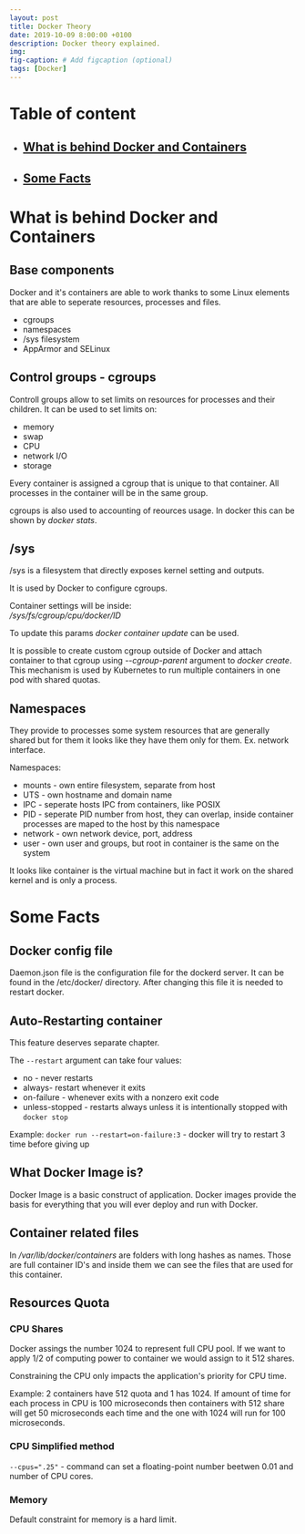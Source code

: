 ```yaml
---
layout: post
title: Docker Theory
date: 2019-10-09 8:00:00 +0100
description: Docker theory explained.
img: 
fig-caption: # Add figcaption (optional)
tags: [Docker]
---
```


# Table of content 

+ ## [What is behind Docker and Containers](#Ch1)
+ ## [Some Facts](#Facts)

# <a name="Ch1">What is behind Docker and Containers</a>

## Base components

Docker and it's containers are able to work thanks to some Linux elements that are able to seperate resources, processes and files.

+ cgroups
+ namespaces
+ /sys filesystem
+ AppArmor and SELinux

## Control groups - cgroups

Controll groups allow to set limits on resources for processes and their children. It can be used to set limits on:
+ memory
+ swap 
+ CPU
+ network I/O
+ storage

Every container is assigned a cgroup that is unique to that container. All processes in the container will be in the same group.

cgroups is also used to accounting of reources usage. In docker this can be shown by *docker stats*.

## /sys

/sys is a filesystem that directly exposes kernel setting and outputs.

It is used by Docker to configure cgroups.

Container settings will be inside: <br>
*/sys/fs/cgroup/cpu/docker/ID*

To update this params *docker container update* can be used.

It is possible to create custom cgroup outside of Docker and attach container to that cgroup using *--cgroup-parent* argument to *docker create*. This mechanism is used by Kubernetes to run multiple containers in one pod with shared quotas.

## Namespaces

They provide to processes some system resources that are generally shared but for them it looks like they have them only for them. Ex. network interface.

Namespaces:
+ mounts - own entire filesystem, separate from host
+ UTS - own hostname and domain name
+ IPC - seperate hosts IPC from containers, like POSIX
+ PID - seperate PID number from host, they can overlap, inside container processes are maped to the host by this namespace
+ network - own network device, port, address
+ user - own user and groups, but root in container is the same on the system

It looks like container is the virtual machine but in fact it work on the shared kernel and is only a process.









# <a name="Facts"> Some Facts </a>

## Docker config file

Daemon.json file is the configuration file for the dockerd server. It can be found in the /etc/docker/ directory. After changing this file it is needed to restart docker.

## Auto-Restarting container

This feature deserves separate chapter.

The `--restart` argument can take four values:
+ no - never restarts
+ always- restart whenever it exits
+ on-failure - whenever exits with a nonzero exit code
+ unless-stopped - restarts always unless it is intentionally stopped with `docker stop`

Example: `docker run --restart=on-failure:3` - docker will try to restart 3 time before giving up


## What Docker Image is?
Docker Image is a basic construct of application. Docker images provide the basis for everything that you will ever deploy and run with Docker. 

## Container related files
In <i>/var/lib/docker/containers</i> are folders with long hashes as names. Those are full container ID's and inside them we can see the files that are used for this container.

## Resources Quota
### CPU Shares
Docker assings the number 1024 to represent full CPU pool. If we want to apply 1/2 of computing power to container we would assign to it 512 shares. 

Constraining the CPU only impacts the application's priority for CPU time.

Example: 2 containers have 512 quota and 1 has 1024. If amount of time for each process in CPU is 100 microseconds then containers with 512 share will get 50 microseconds each time and the one with 1024 will run for 100 microseconds.

### CPU Simplified method

`--cpus=".25"` - command can set a floating-point number beetwen 0.01 and number of CPU cores.

### Memory
Default constraint for memory is a hard limit.





